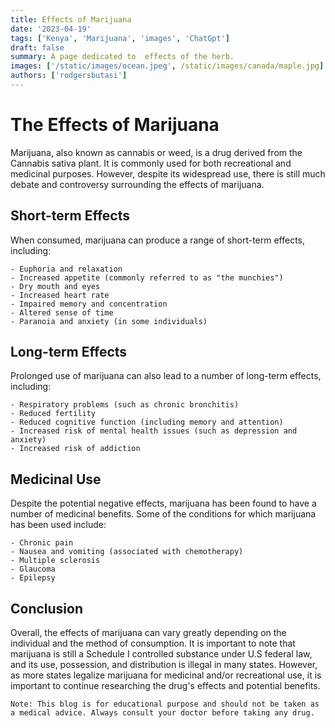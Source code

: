 ```yaml
---
title: Effects of Marijuana
date: '2023-04-19'
tags: ['Kenya', 'Marijuana', 'images', 'ChatGpt']
draft: false
summary: A page dedicated to  effects of the herb.
images: ['/static/images/ocean.jpeg', /static/images/canada/maple.jpg]
authors: ['rodgersbutasi']
---
```


# The Effects of Marijuana

Marijuana, also known as cannabis or weed, is a drug derived from the Cannabis sativa plant. It is commonly used for both recreational and medicinal purposes. However, despite its widespread use, there is still much debate and controversy surrounding the effects of marijuana.

## Short-term Effects

When consumed, marijuana can produce a range of short-term effects, including:

```
- Euphoria and relaxation
- Increased appetite (commonly referred to as "the munchies")
- Dry mouth and eyes
- Increased heart rate
- Impaired memory and concentration
- Altered sense of time
- Paranoia and anxiety (in some individuals)
```

## Long-term Effects

Prolonged use of marijuana can also lead to a number of long-term effects, including:

```
- Respiratory problems (such as chronic bronchitis)
- Reduced fertility
- Reduced cognitive function (including memory and attention)
- Increased risk of mental health issues (such as depression and anxiety)
- Increased risk of addiction
```

## Medicinal Use

Despite the potential negative effects, marijuana has been found to have a number of medicinal benefits. Some of the conditions for which marijuana has been used include:

```
- Chronic pain
- Nausea and vomiting (associated with chemotherapy)
- Multiple sclerosis
- Glaucoma
- Epilepsy
```

## Conclusion

Overall, the effects of marijuana can vary greatly depending on the individual and the method of consumption. It is important to note that marijuana is still a Schedule I controlled substance under U.S federal law, and its use, possession, and distribution is illegal in many states. However, as more states legalize marijuana for medicinal and/or recreational use, it is important to continue researching the drug's effects and potential benefits.

`Note: This blog is for educational purpose and should not be taken as a medical advice. Always consult your doctor before taking any drug.`

